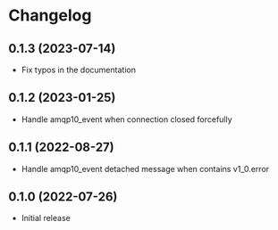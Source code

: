 # Changelog

## 0.1.3 (2023-07-14)

* Fix typos in the documentation

## 0.1.2 (2023-01-25)

* Handle amqp10_event when connection closed forcefully

## 0.1.1 (2022-08-27)

* Handle amqp10_event detached message when contains v1_0.error

## 0.1.0 (2022-07-26)

* Initial release
